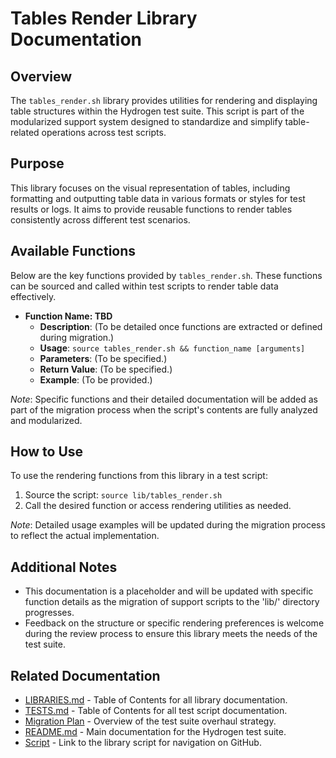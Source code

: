 # Tables Render Library Documentation

## Overview

The `tables_render.sh` library provides utilities for rendering and displaying table structures within the Hydrogen test suite. This script is part of the modularized support system designed to standardize and simplify table-related operations across test scripts.

## Purpose

This library focuses on the visual representation of tables, including formatting and outputting table data in various formats or styles for test results or logs. It aims to provide reusable functions to render tables consistently across different test scenarios.

## Available Functions

Below are the key functions provided by `tables_render.sh`. These functions can be sourced and called within test scripts to render table data effectively.

- **Function Name: TBD**
  - **Description**: (To be detailed once functions are extracted or defined during migration.)
  - **Usage**: `source tables_render.sh && function_name [arguments]`
  - **Parameters**: (To be specified.)
  - **Return Value**: (To be specified.)
  - **Example**: (To be provided.)

*Note*: Specific functions and their detailed documentation will be added as part of the migration process when the script's contents are fully analyzed and modularized.

## How to Use

To use the rendering functions from this library in a test script:

1. Source the script: `source lib/tables_render.sh`
2. Call the desired function or access rendering utilities as needed.

*Note*: Detailed usage examples will be updated during the migration process to reflect the actual implementation.

## Additional Notes

- This documentation is a placeholder and will be updated with specific function details as the migration of support scripts to the 'lib/' directory progresses.
- Feedback on the structure or specific rendering preferences is welcome during the review process to ensure this library meets the needs of the test suite.

## Related Documentation

- [LIBRARIES.md](LIBRARIES.md) - Table of Contents for all library documentation.
- [TESTS.md](TESTS.md) - Table of Contents for all test script documentation.
- [Migration Plan](Migration_Plan.md) - Overview of the test suite overhaul strategy.
- [README.md](../README.md) - Main documentation for the Hydrogen test suite.
- [Script](../lib/tables_render.sh) - Link to the library script for navigation on GitHub.
